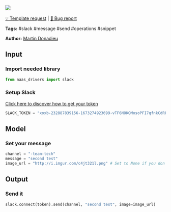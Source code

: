 <a href="https://app.naas.ai/user-redirect/naas/downloader?url=https://raw.githubusercontent.com/jupyter-naas/awesome-notebooks/master/Slack/Slack_Send_message.ipynb" target="_parent"><img src="https://naasai-public.s3.eu-west-3.amazonaws.com/open_in_naas.svg"/></a><br><br><a href="https://github.com/jupyter-naas/awesome-notebooks/issues/new?assignees=&labels=&template=template-request.md&title=Tool+-+Action+of+the+notebook+">💡 Template request</a> | <a href="https://github.com/jupyter-naas/awesome-notebooks/issues/new?assignees=&labels=&template=bug_report.md&title=Slack+-+Send+message:+Error+short+description">🚨 Bug report</a>

**Tags:** #slack #message #send #operations #snippet

**Author:** [Martin Donadieu](https://www.linkedin.com/in/martindonadieu/)

## Input

### Import needed library


```python
from naas_drivers import slack
```

### Setup Slack
[Click here to discover how to get your token](https://naas.gitbook.io/drivers/automation/slack)


```python
SLACK_TOKEN = "xoxb-232887839156-1673274923699-vTF6NOKOMosoPFI7qfnkCdRF"
```

## Model

### Set your message 


```python
channel = "-team-tech"
message = "second test"
image_url = "http://i.imgur.com/c4jt321l.png" # Set to None if you don't need it
```

## Output

### Send it


```python
slack.connect(token).send(channel, "second test", image=image_url)
```
